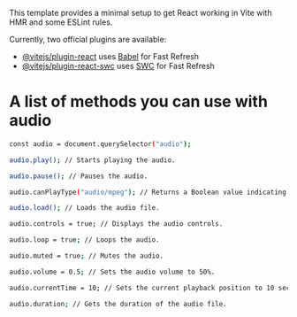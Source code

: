 

This template provides a minimal setup to get React working in Vite with HMR and some ESLint rules.

Currently, two official plugins are available:

- [@vitejs/plugin-react](https://github.com/vitejs/vite-plugin-react/blob/main/packages/plugin-react/README.md) uses [Babel](https://babeljs.io/) for Fast Refresh
- [@vitejs/plugin-react-swc](https://github.com/vitejs/vite-plugin-react-swc) uses [SWC](https://swc.rs/) for Fast Refresh

# A list of methods you can use with audio

```bash
const audio = document.querySelector("audio");

audio.play(); // Starts playing the audio.

audio.pause(); // Pauses the audio.

audio.canPlayType("audio/mpeg"); // Returns a Boolean value indicating whether the browser can play MP3 audio.

audio.load(); // Loads the audio file.

audio.controls = true; // Displays the audio controls.

audio.loop = true; // Loops the audio.

audio.muted = true; // Mutes the audio.

audio.volume = 0.5; // Sets the audio volume to 50%.

audio.currentTime = 10; // Sets the current playback position to 10 seconds.

audio.duration; // Gets the duration of the audio file.
```